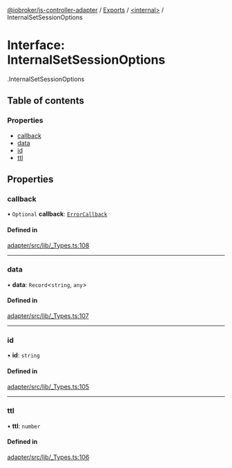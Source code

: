 [@iobroker/js-controller-adapter](../README.md) / [Exports](../modules.md) / [<internal\>](../modules/internal_.md) / InternalSetSessionOptions

# Interface: InternalSetSessionOptions

[<internal>](../modules/internal_.md).InternalSetSessionOptions

## Table of contents

### Properties

- [callback](internal_.InternalSetSessionOptions.md#callback)
- [data](internal_.InternalSetSessionOptions.md#data)
- [id](internal_.InternalSetSessionOptions.md#id)
- [ttl](internal_.InternalSetSessionOptions.md#ttl)

## Properties

### callback

• `Optional` **callback**: [`ErrorCallback`](../modules/internal_.md#errorcallback)

#### Defined in

[adapter/src/lib/_Types.ts:108](https://github.com/ioBroker/ioBroker.js-controller/blob/e9518edb/packages/adapter/src/lib/_Types.ts#L108)

___

### data

• **data**: `Record`<`string`, `any`\>

#### Defined in

[adapter/src/lib/_Types.ts:107](https://github.com/ioBroker/ioBroker.js-controller/blob/e9518edb/packages/adapter/src/lib/_Types.ts#L107)

___

### id

• **id**: `string`

#### Defined in

[adapter/src/lib/_Types.ts:105](https://github.com/ioBroker/ioBroker.js-controller/blob/e9518edb/packages/adapter/src/lib/_Types.ts#L105)

___

### ttl

• **ttl**: `number`

#### Defined in

[adapter/src/lib/_Types.ts:106](https://github.com/ioBroker/ioBroker.js-controller/blob/e9518edb/packages/adapter/src/lib/_Types.ts#L106)
